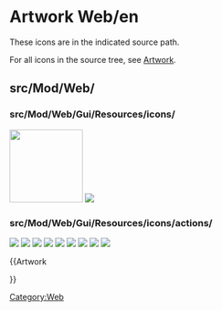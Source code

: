 # Artwork Web/en
 

These icons are in the indicated source path.

For all icons in the source tree, see [Artwork](Artwork.md).

## src/Mod/Web/

### src/Mod/Web/Gui/Resources/icons/

<img alt="" src=images/Sketchfab.svg  style="width:128px;"> ![](images/WebWorkbench.svg )

### src/Mod/Web/Gui/Resources/icons/actions/

![](images/web-browser.svg ) ![](images/web-home.svg ) ![](images/web-next.svg ) ![](images/web-previous.svg ) ![](images/web-refresh.svg ) ![](images/web-sketchfab.svg ) ![](images/web-stop.svg ) ![](images/web-zoom-in.svg ) ![](images/web-zoom-out.svg )


{{Artwork

}} 

[Category:Web](Category:Web.md)
